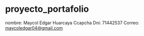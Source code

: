 # proyecto_portafolio
nombre: Maycol Edgar Huarcaya Ccapcha
Dni: 71442537
Correo: maycoledgar04@gmail.com
